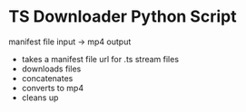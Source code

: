 # TS Downloader Python Script

manifest file input -> mp4 output

 - takes a manifest file url for .ts stream files
 - downloads files
 - concatenates
 - converts to mp4
 - cleans up
